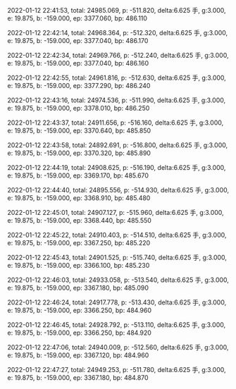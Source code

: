 2022-01-12 22:41:53, total: 24985.069, p: -511.820, delta:6.625 手, g:3.000, e: 19.875, b: -159.000, ep: 3377.060, bp: 486.110

2022-01-12 22:42:14, total: 24968.364, p: -512.320, delta:6.625 手, g:3.000, e: 19.875, b: -159.000, ep: 3377.040, bp: 486.170

2022-01-12 22:42:34, total: 24969.766, p: -512.240, delta:6.625 手, g:3.000, e: 19.875, b: -159.000, ep: 3377.040, bp: 486.160

2022-01-12 22:42:55, total: 24961.816, p: -512.630, delta:6.625 手, g:3.000, e: 19.875, b: -159.000, ep: 3377.290, bp: 486.240

2022-01-12 22:43:16, total: 24974.536, p: -511.990, delta:6.625 手, g:3.000, e: 19.875, b: -159.000, ep: 3378.010, bp: 486.250

2022-01-12 22:43:37, total: 24911.656, p: -516.160, delta:6.625 手, g:3.000, e: 19.875, b: -159.000, ep: 3370.640, bp: 485.850

2022-01-12 22:43:58, total: 24892.691, p: -516.800, delta:6.625 手, g:3.000, e: 19.875, b: -159.000, ep: 3370.320, bp: 485.890

2022-01-12 22:44:19, total: 24908.625, p: -516.190, delta:6.625 手, g:3.000, e: 19.875, b: -159.000, ep: 3369.170, bp: 485.670

2022-01-12 22:44:40, total: 24895.556, p: -514.930, delta:6.625 手, g:3.000, e: 19.875, b: -159.000, ep: 3368.910, bp: 485.480

2022-01-12 22:45:01, total: 24907.127, p: -515.960, delta:6.625 手, g:3.000, e: 19.875, b: -159.000, ep: 3368.440, bp: 485.550

2022-01-12 22:45:22, total: 24910.403, p: -514.510, delta:6.625 手, g:3.000, e: 19.875, b: -159.000, ep: 3367.250, bp: 485.220

2022-01-12 22:45:43, total: 24901.525, p: -515.740, delta:6.625 手, g:3.000, e: 19.875, b: -159.000, ep: 3366.100, bp: 485.230

2022-01-12 22:46:03, total: 24933.058, p: -513.540, delta:6.625 手, g:3.000, e: 19.875, b: -159.000, ep: 3367.180, bp: 485.090

2022-01-12 22:46:24, total: 24917.778, p: -513.430, delta:6.625 手, g:3.000, e: 19.875, b: -159.000, ep: 3366.250, bp: 484.960

2022-01-12 22:46:45, total: 24928.792, p: -513.110, delta:6.625 手, g:3.000, e: 19.875, b: -159.000, ep: 3366.250, bp: 484.920

2022-01-12 22:47:06, total: 24940.009, p: -512.560, delta:6.625 手, g:3.000, e: 19.875, b: -159.000, ep: 3367.120, bp: 484.960

2022-01-12 22:47:27, total: 24949.253, p: -511.780, delta:6.625 手, g:3.000, e: 19.875, b: -159.000, ep: 3367.180, bp: 484.870